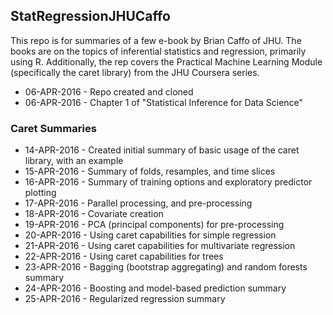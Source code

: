 ## StatRegressionJHUCaffo  
This repo is for summaries of a few e-book by Brian Caffo of JHU.  The books are on the topics of inferential statistics and regression, primarily using R.  Additionally, the rep covers the Practical Machine Learning Module (specifically the caret library) from the JHU Coursera series.  
  
* 06-APR-2016 - Repo created and cloned  
* 06-APR-2016 - Chapter 1 of "Statistical Inference for Data Science"  
  
### Caret Summaries  
* 14-APR-2016 - Created initial summary of basic usage of the caret library, with an example  
* 15-APR-2016 - Summary of folds, resamples, and time slices  
* 16-APR-2016 - Summary of training options and exploratory predictor plotting  
* 17-APR-2016 - Parallel processing, and pre-processing    
* 18-APR-2016 - Covariate creation  
* 19-APR-2016 - PCA (principal components) for pre-processing  
* 20-APR-2016 - Using caret capabilities for simple regression    
* 21-APR-2016 - Using caret capabilities for multivariate regression    
* 22-APR-2016 - Using caret capabilities for trees    
* 23-APR-2016 - Bagging (bootstrap aggregating) and random forests summary    
* 24-APR-2016 - Boosting and model-based prediction summary    
* 25-APR-2016 - Regularized regression summary    
  
